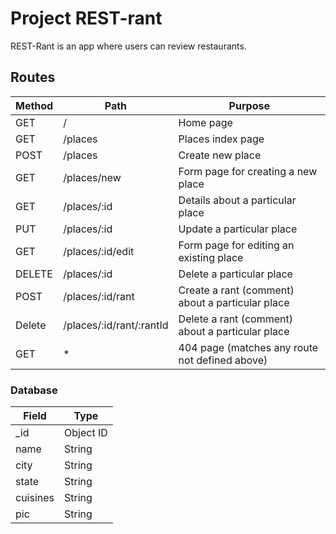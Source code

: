# Project REST-rant

REST-Rant is an app where users can review restaurants.

## Routes

| Method |         Path             |               Purpose                            |
| ------ | ------------------------ | ------------------------------------------------ |
|  GET   |          /               |              Home page                           |
|  GET   |       /places            |      Places index page                           |
|  POST  |       /places            |        Create new place                          |
|   GET  |    /places/new           | Form page for creating a new place               |
|   GET  |    /places/:id           |  Details about a particular place                |
|   PUT  |    /places/:id           |   Update a particular place                      |
|   GET  |   /places/:id/edit       | Form page for editing an existing place          |
| DELETE |    /places/:id           |     Delete a particular place                    |
|  POST  |    /places/:id/rant      | Create a rant (comment) about a particular place |
| Delete | /places/:id/rant/:rantId | Delete a rant (comment) about a particular place |
|   GET  |          *               | 404 page (matches any route not defined above)   |


### Database

|  Field   |     Type   |
| -------- | ---------- |
| _id      | Object ID  |
| name     | String     |
| city     | String     |
| state    | String     |
| cuisines | String     |
| pic      | String     |
